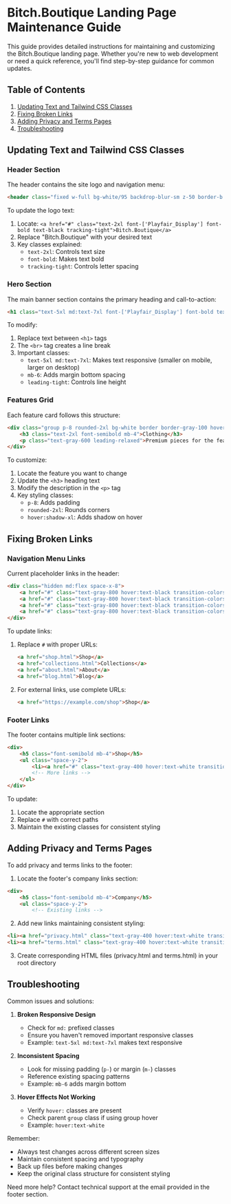 # Bitch.Boutique Landing Page Maintenance Guide

This guide provides detailed instructions for maintaining and customizing the Bitch.Boutique landing page. Whether you're new to web development or need a quick reference, you'll find step-by-step guidance for common updates.

## Table of Contents
1. [Updating Text and Tailwind CSS Classes](#updating-text-and-tailwind-css-classes)
2. [Fixing Broken Links](#fixing-broken-links)
3. [Adding Privacy and Terms Pages](#adding-privacy-and-terms-pages)
4. [Troubleshooting](#troubleshooting)

## Updating Text and Tailwind CSS Classes

### Header Section
The header contains the site logo and navigation menu:

```html
<header class="fixed w-full bg-white/95 backdrop-blur-sm z-50 border-b border-gray-100">
```

To update the logo text:
1. Locate: `<a href="#" class="text-2xl font-['Playfair_Display'] font-bold text-black tracking-tight">Bitch.Boutique</a>`
2. Replace "Bitch.Boutique" with your desired text
3. Key classes explained:
   - `text-2xl`: Controls text size
   - `font-bold`: Makes text bold
   - `tracking-tight`: Controls letter spacing

### Hero Section
The main banner section contains the primary heading and call-to-action:

```html
<h1 class="text-5xl md:text-7xl font-['Playfair_Display'] font-bold text-black mb-6 leading-tight">We Bark.<br>We Bite.</h1>
```

To modify:
1. Replace text between `<h1>` tags
2. The `<br>` tag creates a line break
3. Important classes:
   - `text-5xl md:text-7xl`: Makes text responsive (smaller on mobile, larger on desktop)
   - `mb-6`: Adds margin bottom spacing
   - `leading-tight`: Controls line height

### Features Grid
Each feature card follows this structure:

```html
<div class="group p-8 rounded-2xl bg-white border border-gray-100 hover:border-gray-200 transition-all duration-300 hover:shadow-xl">
    <h3 class="text-2xl font-semibold mb-4">Clothing</h3>
    <p class="text-gray-600 leading-relaxed">Premium pieces for the fearless fashionista.</p>
</div>
```

To customize:
1. Locate the feature you want to change
2. Update the `<h3>` heading text
3. Modify the description in the `<p>` tag
4. Key styling classes:
   - `p-8`: Adds padding
   - `rounded-2xl`: Rounds corners
   - `hover:shadow-xl`: Adds shadow on hover

## Fixing Broken Links

### Navigation Menu Links
Current placeholder links in the header:

```html
<div class="hidden md:flex space-x-8">
    <a href="#" class="text-gray-800 hover:text-black transition-colors duration-300">Shop</a>
    <a href="#" class="text-gray-800 hover:text-black transition-colors duration-300">Collections</a>
    <a href="#" class="text-gray-800 hover:text-black transition-colors duration-300">About</a>
    <a href="#" class="text-gray-800 hover:text-black transition-colors duration-300">Blog</a>
</div>
```

To update links:
1. Replace `#` with proper URLs:
   ```html
   <a href="shop.html">Shop</a>
   <a href="collections.html">Collections</a>
   <a href="about.html">About</a>
   <a href="blog.html">Blog</a>
   ```
2. For external links, use complete URLs:
   ```html
   <a href="https://example.com/shop">Shop</a>
   ```

### Footer Links
The footer contains multiple link sections:

```html
<div>
    <h5 class="font-semibold mb-4">Shop</h5>
    <ul class="space-y-2">
        <li><a href="#" class="text-gray-400 hover:text-white transition-colors duration-300">Clothing</a></li>
        <!-- More links -->
    </ul>
</div>
```

To update:
1. Locate the appropriate section
2. Replace `#` with correct paths
3. Maintain the existing classes for consistent styling

## Adding Privacy and Terms Pages

To add privacy and terms links to the footer:

1. Locate the footer's company links section:
```html
<div>
    <h5 class="font-semibold mb-4">Company</h5>
    <ul class="space-y-2">
        <!-- Existing links -->
```

2. Add new links maintaining consistent styling:
```html
<li><a href="privacy.html" class="text-gray-400 hover:text-white transition-colors duration-300">Privacy Policy</a></li>
<li><a href="terms.html" class="text-gray-400 hover:text-white transition-colors duration-300">Terms of Service</a></li>
```

3. Create corresponding HTML files (privacy.html and terms.html) in your root directory

## Troubleshooting

Common issues and solutions:

1. **Broken Responsive Design**
   - Check for `md:` prefixed classes
   - Ensure you haven't removed important responsive classes
   - Example: `text-5xl md:text-7xl` makes text responsive

2. **Inconsistent Spacing**
   - Look for missing padding (`p-`) or margin (`m-`) classes
   - Reference existing spacing patterns
   - Example: `mb-6` adds margin bottom

3. **Hover Effects Not Working**
   - Verify `hover:` classes are present
   - Check parent `group` class if using group hover
   - Example: `hover:text-white`

Remember:
- Always test changes across different screen sizes
- Maintain consistent spacing and typography
- Back up files before making changes
- Keep the original class structure for consistent styling

Need more help? Contact technical support at the email provided in the footer section.